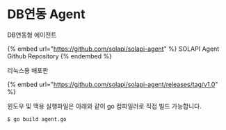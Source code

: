 # DB연동 Agent

DB연동형 에이전트

{% embed url="https://github.com/solapi/solapi-agent" %}
SOLAPI Agent Github Repository
{% endembed %}

리눅스용 배포판

{% embed url="https://github.com/solapi/solapi-agent/releases/tag/v1.0" %}

윈도우 및 맥용 실행파일은 아래와 같이 go 컴파일러로 직접 빌드 가능합니다.

```
$ go build agent.go
```
